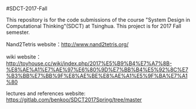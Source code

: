 #SDCT-2017-Fall

This repository is for the code submissions of the course "System Design in Computational Thinking"(SDCT) at Tsinghua. This project is for 2017 Fall semester.

Nand2Tetris website：http://www.nand2tetris.org/

wiki website：http://toyhouse.cc/wiki/index.php/2017%E5%B9%B4%E7%A7%8B-%E8%AE%A1%E7%AE%97%E6%80%9D%E7%BB%B4%E5%92%8C%E7%B3%BB%E7%BB%9F%E8%AE%BE%E8%AE%A1%E5%9F%BA%E7%A1%80

lectures and references website: https://gitlab.com/benkoo/SDCT2017Spring/tree/master
